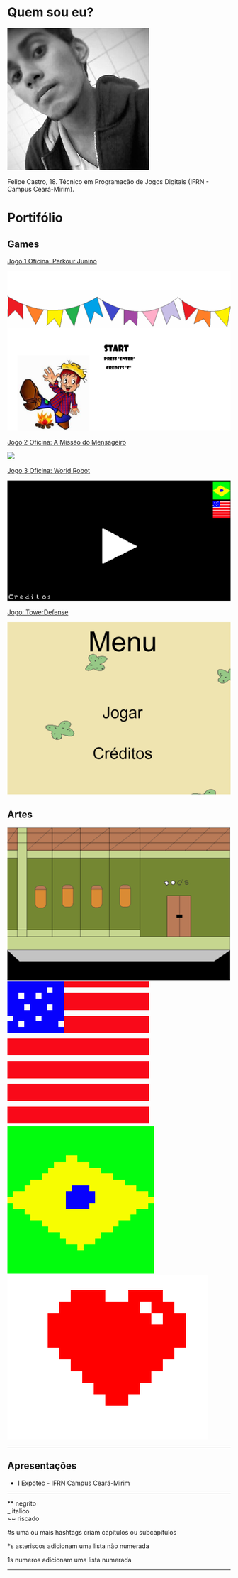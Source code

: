 # Quem sou eu?

![](Eu.jpg)

Felipe Castro, 18. Técnico em Programação de Jogos Digitais (IFRN - Campus Ceará-Mirim).

# Portifólio

## Games

[Jogo 1 Oficina: Parkour Junino](https://felipecastroifrn.github.io/ParkourJunino/)  

![](ParkourJunino.PNG)  

[Jogo 2 Oficina: A Missão do Mensageiro](https://jefferson141.github.io/A%20miss%C3%A3o%20do%20Mensageiro/)

![](AMissãoDoMensageiro.png)

[Jogo 3 Oficina: World Robot](https://felipecastroifrn.github.io/World%20Robot/)

![](WorldRobot.PNG)

[Jogo: TowerDefense](https://reiarthursr.github.io/Torre/)

![](TowerDefense.PNG)

## Artes

![](Cenário.PNG)    
![](BandeiraUSA.PNG)    
![](BandeiraBR.PNG)    
![](Coração.PNG)

* * *

## Apresentações
* I Expotec - IFRN Campus Ceará-Mirim


* * *


** negrito  
_ italico  
~~ riscado 

#s uma ou mais hashtags criam capítulos ou subcapítulos

*s asteriscos adicionam uma lista não numerada

1s numeros adicionam uma lista numerada

* * *
